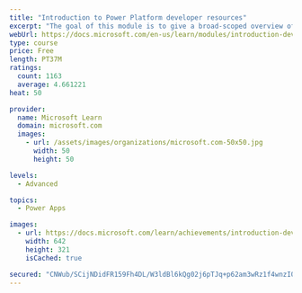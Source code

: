 ```yaml
---
title: "Introduction to Power Platform developer resources"
excerpt: "The goal of this module is to give a broad-scoped overview of the developer experience as it relates to the Power Platform.  It will cover a high-level introduction how the ecosystem is represented, with the intended audience being a software developer with limited experience in working with the Power Platform."
webUrl: https://docs.microsoft.com/en-us/learn/modules/introduction-developing-power-platform/
type: course
price: Free
length: PT37M
ratings:
  count: 1163
  average: 4.661221
heat: 50

provider:
  name: Microsoft Learn
  domain: microsoft.com
  images:
    - url: /assets/images/organizations/microsoft.com-50x50.jpg
      width: 50
      height: 50

levels:
  - Advanced

topics:
  - Power Apps

images:
  - url: https://docs.microsoft.com/learn/achievements/introduction-developing-power-platform-social.png
    width: 642
    height: 321
    isCached: true

secured: "CNWub/SCijNDidFR159Fh4DL/W3ldBl6kQg02j6pTJq+p62am3wRz1f4wnzI04y5Aj4DHN4gh8wiZoO2RLk2RlIJXjjWlJ5Klkyv3TsPt3CYGff7P9X4I7a83xus0hMRFMhlTn/c/VVwuIi5r2TQc9Kg6dvriyIezxm7kalECpCE4lopbz1ouQyeDZMZZiNWsEQdKpxZND+ljpRNxHC1ErtY5Z3V4itzPHFxYrHMA5/8DQvqbM8c4zEh+Y8EcRMo4ay9O4Q1XUqjlItDVc0L0wlJNlTc1VoKceXVN1NEz2MU2mJA1TkQ2g6Nn/EJpBLxkHxJ/HlOS5FciUwa/JYHLaeE50VOujYoI2pj2LVaQdTIFRxEwWpSAiS1Eri5Xik89YZsxFCo0Oz0G44OwRbG+wycxxktF7wVJMm8rlHEs/c=;5vxfShwhuPOw0+KBUueuMg=="
---
```



